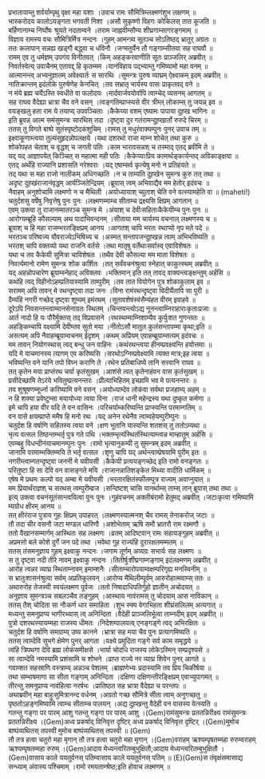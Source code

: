 

  
प्रभातायाम्तु शर्वर्याम्पृथु वृक्षा महा यशाः ।उवाच रामः सौमित्रिम्लक्ष्मणंशुभ लक्षणम्  ॥   
भास्करोदय कालोऽयङ्गता भगवती निशा ।असौ सुकृष्णो विहगः कोकिलस् तात कूजति  ॥   
बर्हिणानाम्च निर्घोषः श्रूयते नदताम्वने ।तराम जाह्नवीम्सौम्य शीघ्रगाम्सागरङ्गमाम्  ॥   
विज्ञाय रामस्य वचः सौमित्रिर्मित्र नन्दनः ।गुहम् आमन्त्र्य सूतञ्च सोऽतिष्ठद् भ्रातुर् अग्रतः  ॥   
ततः कलापान् सन्नह्य खड्गौ बद्ध्वा च धंविनौ ।जग्मतुर्येन तौ गङ्गाम्सीतया सह राघवौ  ॥   
रामम् एव तु धर्मज्ञम् उपगंय विनीतवत् ।किम् अहङ्करवाणीति सूतः प्राञ्जलिर् अब्रवीत्  ॥   
निवर्तस्वेत्य् उवाचैनम् एतावद्द् हि कृतम्मम ।यानंविहाय पद्भ्याम्तु गमिष्यामो महा वनम्  ॥   
आत्मानन्त्व् अभ्यनुज्ञातम् अवेक्ष्यार्तः स सारथिः ।सुमन्त्रः पुरुष व्याघ्रम् ऐक्ष्वाकम् इदम् अब्रवीत्  ॥   
नातिक्रान्तम् इदंलोके पुरुषेणेह केनचित् ।तव सभ्रातृ भार्यस्य वासः प्राकृतवद् वने  ॥   
न मंये ब्रह्म चर्येऽस्ति स्वधीते वा फलोदयः ।मार्दवार्जवयोर्वापि त्वाम्चेद् व्यसनम् आगतम्  ॥   
सह राघव वैदेह्या भ्रात्रा चैव वने वसन् ।त्वङ्गतिम्प्राप्स्यसे वीर त्रीम्ल् लोकाम्स् तु जयन्न् इव  ॥   
वयङ्खलु हता राम ये तयाप्य् उपवञ्चिताः ।कैकेय्या वशम् एष्यामः पापाया दुह्ख भागिनः  ॥   
इति ब्रुवन्न् आत्म समंसुमन्त्रः सारथिस् तदा ।दृष्ट्वा दुर गतंरामन्दुह्खार्तो रुरुदे चिरम्  ॥   
ततस् तु विगते बाष्पे सूतंस्पृष्टोदकंशुचिम् ।रामस् तु मधुरंवाक्यम्पुनः पुनर् उवाच तम्  ॥   
इक्ष्वाकूणाम्त्वया तुल्यंसुहृदन्नोपलक्षये ।यथा दशरथो राजा माम्न शोचेत् तथा कुरु  ॥   
शोकोपहत चेताश् च वृद्धश् च जगती पतिः ।काम भारावसन्नश् च तस्माद् एतद् ब्रवीमि ते  ॥   
यद् यद् आज्ञापयेत् किञ्चित् स महात्मा मही पतिः ।कैकेय्याःप्रिय कामार्थङ्कार्यन्तद् अविकाङ्क्षया  ॥   
एतद् अर्थंहि राज्यानि प्रशासति नरेश्वराः ।यद् एषाम्सर्व कृत्येषु मनो न प्रतिहंयते  ॥   
तद् यथा स महा राजो नालीकम् अधिगच्छति ।न च ताम्यति दुह्खेन सुमन्त्र कुरु तत् तथा  ॥   
अदृष्ट दुह्खंराजानंवृद्धम् आर्यञ्जितेन्द्रियम् ।ब्रूयास् त्वम् अभिवाद्यैव मम हेतोर् इदंवचः  ॥   
नैवाहम् अनुशोचामि लक्ष्मणो न च मैथिली ।अयोध्यायाश् च्युताश् चेति वने वत्स्यामहेति वा  ॥ (maheti!)  
चतुर्दशसु वर्षेषु निवृत्तेषु पुनः पुनः ।लक्ष्मणम्माम्च सीताम्च द्रक्ष्यसि क्षिप्रम् आगतान्  ॥   
एवम् उक्त्वा तु राजानम्मातरञ्च सुमन्त्र मे ।अंयाश् च देवीःसहिताःकैकेयीम्च पुनः पुनः  ॥   
आरोग्यम्ब्रूहि कौसल्याम् अथ पादाभिवन्दनम् ।सीताया मम चार्यस्य वचनाल् लक्ष्मणस्य च  ॥   
ब्रूयाश् च हि महा राजम्भरतङ्क्षिप्रम् आनय ।आगतश् चापि भरतः स्थाप्यो नृप मते पदे  ॥   
भरतञ्च परिष्वज्य यौवराज्येऽभिषिच्य च ।अस्मत् सन्तापजन्दुह्खन्न त्वाम् अभिभविष्यति  ॥   
भरतश् चापि वक्तव्यो यथा राजनि वर्तसे ।तथा मातृषु वर्तेथाःसर्वास्व् एवाविशेषतः  ॥   
यथा च तव कैकेयी सुमित्रा चाविशेषतः ।तथैव देवी कौसल्या मम माता विशेषतः  ॥   
निवर्त्यमानो रामेण सुमन्त्रः शोक कर्शितः ।तत् सर्वंवचनंश्रुत्वा स्नेहात् काकुत्स्थम् अब्रवीत्  ॥   
यद् अहन्नोपचारेण ब्रूयाम्स्नेहाद् अविक्लवः ।भक्तिमान् इति तत् तावद् वाक्यन्त्वङ्क्षन्तुम् अर्हसि  ॥   
कथंहि त्वद् विहीनोऽहम्प्रतियास्यामि ताम्पुरीम् ।तव तात वियोगेन पुत्र शोकाकुलाम् इव  ॥   
सरामम् अपि तावन् मे रथन्दृष्ट्वा तदा जनः ।विना रामंरथन्दृष्ट्वा विदीर्येतापि सा पुरी  ॥   
दैम्यंहि नगरी गच्छेद् दृष्ट्वा शूम्यम् इमंरथम् ।सूतावशेषंस्वंसैम्यंहत वीरम् इवाहवे  ॥   
दूरेऽपि निवसन्तन्त्वाम्मानसेनाग्रतः स्थितम् ।चिन्तयन्त्योऽद्य नूनन्त्वाम्निराहाराःकृताःप्रजाः  ॥   
आर्त नादो हि यः पौरैर्मुक्तस् तद् विप्रवासने ।रथस्थम्माम्निशाम्यैव कुर्युःशत गुणन्ततः  ॥   
अहङ्किम्चापि वक्ष्यामि देवीम्तव सुतो मया ।नीतोऽसौ मातुल कुलंसन्तापम्मा कृथा;इति  ॥   
असत्यम् अपि नैवाहम्ब्रूयाम्वचनम् ईदृशम् ।कथम् अप्रियम् एवाहम्ब्रूयाम्सत्यम् इदंवचः  ॥   
मम तावन् नियोगस्थास् त्वद् बन्धु जन वाहिनः ।कथंरथन्त्वया हीनम्प्रवक्ष्यन्ति हयोत्तमाः  ॥   
यदि मे याचमानस्य त्यागम् एव करिष्यसि ।सरथोऽग्निम्प्रवेक्ष्यामि त्यक्त मात्र;इह त्वया  ॥   
भविष्यन्ति वने यानि तपो विघ्न कराणि ते ।रथेन प्रतिबाधिष्ये तानि सत्त्वानि राघव  ॥   
तत् कृतेन मया प्राप्तंरथ चर्या कृतंसुखम् ।आशंसे त्वत् कृतेनाहंवन वास कृतंसुखम्  ॥   
प्रसीदेच्छामि तेऽरंये भवितुम्प्रत्यनन्तरः ।प्रीत्याभिहितम् इच्छामि भव मे पत्यनन्तरः  ॥   
तव शुश्रूषणम्मूर्ध्ना करिष्यामि वने वसन् ।अयोध्याम्देव लोकंवा सर्वथा प्रजहाम्य् अहम्  ॥   
न हि शक्या प्रवेष्टुम्सा मयायोध्या त्वया विना ।राज धानी महेन्द्रस्य यथा दुष्कृत कर्मणा  ॥   
इमे चापि हया वीर यदि ते वन वासिनः ।परिचर्याम्करिष्यन्ति प्राप्स्यन्ति परमाम्गतिम्  ॥   
वन वासे क्षयम्प्राप्ते ममैष हि मनो रथः ।यद् अनेन रथेनैव त्वाम्वहेयम्पुरीम्पुनः  ॥   
चतुर्दश हि वर्षाणि सहितस्य त्वया वने ।क्षण भूतानि यास्यन्ति शतशस् तु ततोऽम्यथा  ॥   
भृत्य वत्सल तिष्ठन्तम्भर्तृ पुत्र गते पथि ।भक्तम्भृत्यंस्थितंस्थित्याम्त्वन्न माम्हातुम् अर्हसि  ॥   
एवम्बहु विधन्दीनंयाचमानम्पुनः पुनः ।रामो भृत्यानुकम्पी तु सुमन्त्रम् इदम् अब्रवीत्  ॥   
जानामि परमाम्भक्तिम्मयि ते भर्तृ वत्सल ।शृणु चापि यद् अर्थन्त्वाम्प्रेषयामि पुरीम् इतः  ॥   
नगरीम्त्वाम्गतन्दृष्ट्वा जननी मे यवीयसी ।कैकेयी प्रत्ययङ्गच्छेद् इति रामो वनङ्गतः  ॥   
परितुष्टा हि सा देवि वन वासङ्गते मयि ।राजानन्नातिशङ्केत मिथ्या वादीति धार्मिकम्  ॥   
एषेष मे प्रथमः कल्पो यद् अम्बा मे यवीयसी ।भरतारक्षितंस्फीतम्पुत्र राज्यम् अवाप्नुयात्  ॥   
मम प्रियार्थंराज्ञश् च सरथस् त्वम्पुरीम्व्रज ।सन्दिष्टश् चासि यानर्थाम्स् ताम्स् तान् ब्रूयास् तथा तथा  ॥   
इत्य् उक्त्वा वचनंसूतंसान्त्वयित्वा पुनः पुनः ।गुहंवचनम् अक्लीबंरामो हेतुमद् अब्रवीत् ।जटाःकृत्वा गमिष्यामि म्यग्रोध क्षीरम् आनय  ॥   
तत् क्षीरंराज पुत्राय गुहः क्षिप्रम् उपाहरत् ।लक्ष्मणस्यात्मनश् चैव रामस् तेनाकरोज् जटाः  ॥   
तौ तदा चीर वसनौ जटा मण्डल धारिणौ ।अशोभेताम् ऋषि समौ भ्रातरौ राम रक्ष्मणौ  ॥   
ततो वैखानसम्मार्गम् आस्थितः सह लक्ष्मणः ।व्रतम् आदिष्टवान् रामः सहायङ्गुहम् अब्रवीत्  ॥   
अप्रमत्तो बले कोशे दुर्गे जन पदे तथा ।भवेथा गुह राज्यंहि दुरारक्षतमम्मतम्  ॥   
ततस् तंसमनुज्ञाय गुहम् इक्ष्वाकु नन्दनः ।जगाम तूर्णम् अव्यग्रः सभार्यः सह लक्ष्मणः  ॥   
स तु दृष्ट्वा नदी तीरे नावम् इक्ष्वाकु नन्दनः ।तितीर्षुःशीघ्रगाम्गङ्गाम् इदंलक्ष्मणम् अब्रवीत्  ॥   
आरोह त्वन्नर व्याघ्र स्थिताम्नावम् इमाम्शनैः ।सीताम्चारोपयाम्वक्षम्परिगृह्य मनस्विनीम्  ॥   
स भ्रातुःशासनंश्रुत्वा सर्वम् अप्रतिकूलयन् ।आरोप्य मैथिलीम्पूर्वम् आरुरोहात्मवाम्स् ततः  ॥   
अथारुरोह तेजस्वी स्वयंलक्ष्मण पूर्वजः ।ततो निषादाधिपतिर्गुहो ज्ञातीन् अचोदयत्  ॥   
अनुज्ञाय सुमन्त्रञ्च सबलञ्चैव तङ्गुहम् ।आस्थाय नावंरामस् तु चोदयाम् आस नाविकान्  ॥   
ततस् तैश् चोदिता सा नौःकर्ण धार समाहिता ।शुभ स्फ्य वेगाभिहता शीघ्रंसलिलम् अत्यगात्  ॥   
मध्यन्तु समनुप्राप्य भागीरथ्यास् त्व् अनिन्दिता ।वैदेही प्राञ्जलिर्भूत्वा ताम्नदीम् इदम् अब्रवीत्  ॥   
पुत्रो दशरथस्यायम्महा राजस्य धीमतः ।निदेशम्पालयत्व् एनङ्गङ्गे त्वद् अभिरक्षितः  ॥   
चतुर्दश हि वर्षाणि समग्राम्य् उष्य कानने ।भ्रात्रा सह मया चैव पुनः प्रत्यागमिष्यति  ॥   
ततस् त्वाम्देवि सुभगे क्षेमेण पुनर् आगता ।यक्ष्ये प्रमुदिता गङ्गे सर्व काम समृद्धये  ॥   
त्वंहि त्रिपथगा देवि ब्रह्म लोकंसमीक्षसे ।भार्या चोदधि राजस्य लोकेऽस्मिन् सम्प्रदृश्यसे  ॥   
सा त्वाम्देवि नमस्यामि प्रशंसामि च शोभने ।प्राप्त राज्ये नर व्याघ्र शिवेन पुनर् आगते  ॥   
गवाम्शत सहस्राणि वस्त्राम्य् अन्नञ्च पेशलम् ।ब्राह्मणेभ्यः प्रदास्यामि तव प्रिय चिकीर्षया  ॥   
तथा सम्भाषमाणा सा सीता गङ्गाम् अनिन्दिता ।दक्षिणा दक्षिणन्तीरङ्क्षिप्रम् एवाभ्युपागमत्  ॥   
तीरन्तु समनुप्राप्य नावंहित्वा नरर्षभः ।प्रातिष्ठत सह भ्रात्रा वैदेह्या च परन्तपः  ॥   
अथाब्रवीन् महा बाहुःसुमित्रानन्द वर्धनम् ।अग्रतो गच्छ सौमित्रे सीता त्वाम् अनुगच्छतु  ॥   
पृष्ठतोऽहङ्गमिष्यामि त्वाम्च सीताम्च पालयन् ।अद्य दुह्खन्तु वैदेही वन वासस्य वेत्स्यति  ॥   
गतन्तु गङ्गा पर पारम् आशु गतन्तु गङ्गा पर पारम् आशु ।(Gem)रामंसुमन्त्रः प्रततन्निरीक्ष्य रामंसुमन्त्रः प्रततन्निरीक्ष्य ।(Gem)अध्व प्रकर्षाद् विनिवृत्त दृष्टिर् अध्व प्रकर्षाद् विनिवृत्त दृष्टिर् ।(Gem)मुमोच बाष्पंव्यथितस् तपस्वी मुमोच बाष्पंव्यथितस् तपस्वी  ॥ (Gem)  
तौ तत्र हत्वा चतुरो महा मृगान् तौ तत्र हत्वा चतुरो महा मृगान् ।(Gem)वराहम् ऋश्यम्पृषतम्महा रुरुम्वराहम् ऋश्यम्पृषतम्महा रुरुम् ।(Gem)आदाय मेध्यन्त्वरितम्बुभुक्षितौ;आदाय मेध्यन्त्वरितम्बुभुक्षितौ ।(Gem)वासाय काले ययतुर्वनस् पतिम्वासाय काले ययतुर्वनस् पतिम्  ॥ (E)(Gem)स तंवृक्षंसमासाद्य सन्ध्याम् अंवास्य पश्चिमाम् ।रामो रमयताम्श्रेष्ठ;इति होवाच लक्ष्मणम्  ॥   
